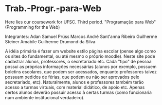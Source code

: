 # Trab.-Progr.-para-Web
Here lies our coursework for UFSC. Third period. "Programação para Web" (Programming for the Web)

Integrantes:
Adan Samuel Prüss
Marcos André Sant'anna Ribeiro
Guilherme Steiner Amabile
Guilherme Drumond da Silva

A idéia primária é fazer um website estilo página escolar (pense algo como os sites do fundamental, ou até mesmo o próprio moodle).
Neste site pode cadastrar alunos, professores, o secretariado etc. Cada "tipo" de pessoa possui as próprias informações necessárias (alunos por exemplo, possuem boletins escolares, que podem ser acessados, enquanto professores talvez possuam pedidos de férias, que podem ou não ser aprovados pelo secretariado, etc).
Naturalmente, alunos e professores também terão acesso a turmas virtuais, com material didático, de apoio etc. Apenas certos alunos deverão possuir acesso à certas turmas (como funcionaria num ambiente institucional verdadeiro).
